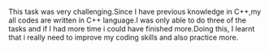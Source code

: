 This task was very challenging.Since I have previous knowledge in C++,my all codes are written in C++ language.I was only able to do three of the tasks and if I had more time i could have finished more.Doing this, I learnt that i really need to improve my coding skills and also practice more.
